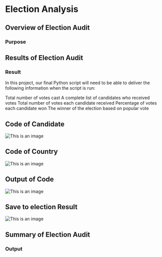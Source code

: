 # Election Analysis
## Overview of Election Audit 
### Purpose 



## Results of Election Audit 
### Result
In this project, our final Python script will need to be able to deliver the following information when the script is run: 

Total number of votes cast
A complete list of candidates who received votes
Total number of votes each candidate received
Percentage of votes each candidate won
The winner of the election based on popular vote

## Code of Candidate
![This is an image](https://github.com/NadaAdem/Election_Analysis/blob/main/Resources/Code_candidate.png )
## Code of Country 
![This is an image](https://github.com/NadaAdem/Election_Analysis/blob/main/Resources/Code_country.png)

## Output of Code
![This is an image](https://github.com/NadaAdem/Election_Analysis/blob/main/Resources/Output-Election_Results.png)

## Save to election Result 
![This is an image](https://github.com/NadaAdem/Election_Analysis/blob/main/Resources/Save_Election_Results.png )

## Summary of Election Audit 
### Output

